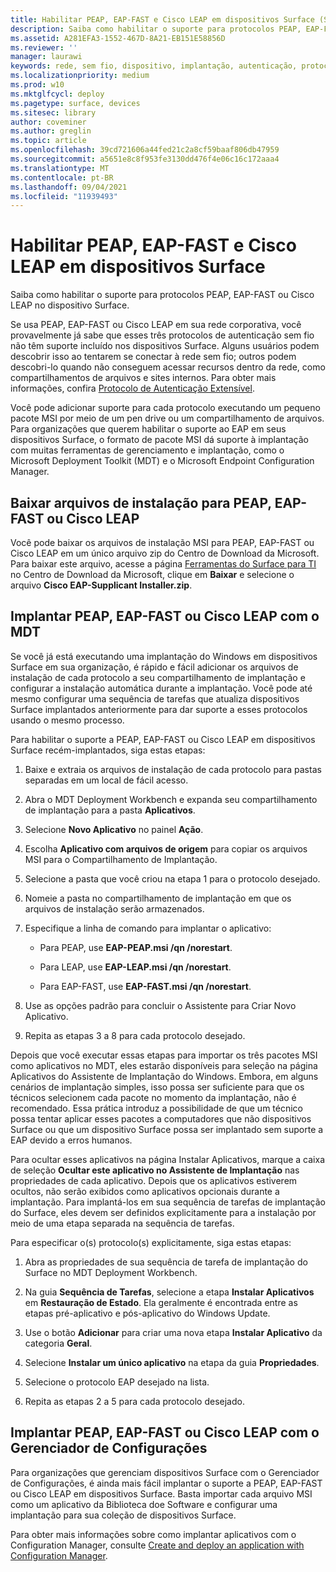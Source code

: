 ```yaml
---
title: Habilitar PEAP, EAP-FAST e Cisco LEAP em dispositivos Surface (Surface)
description: Saiba como habilitar o suporte para protocolos PEAP, EAP-FAST ou Cisco LEAP no dispositivo Surface.
ms.assetid: A281EFA3-1552-467D-8A21-EB151E58856D
ms.reviewer: ''
manager: laurawi
keywords: rede, sem fio, dispositivo, implantação, autenticação, protocolo
ms.localizationpriority: medium
ms.prod: w10
ms.mktglfcycl: deploy
ms.pagetype: surface, devices
ms.sitesec: library
author: coveminer
ms.author: greglin
ms.topic: article
ms.openlocfilehash: 39cd721606a44fed21c2a8cf59baaf806db47959
ms.sourcegitcommit: a5651e8c8f953fe3130dd476f4e06c16c172aaa4
ms.translationtype: MT
ms.contentlocale: pt-BR
ms.lasthandoff: 09/04/2021
ms.locfileid: "11939493"
---
```

# <a name="enable-peap-eap-fast-and-cisco-leap-on-surface-devices"></a>Habilitar PEAP, EAP-FAST e Cisco LEAP em dispositivos Surface

Saiba como habilitar o suporte para protocolos PEAP, EAP-FAST ou Cisco LEAP no dispositivo Surface.

Se usa PEAP, EAP-FAST ou Cisco LEAP em sua rede corporativa, você provavelmente já sabe que esses três protocolos de autenticação sem fio não têm suporte incluído nos dispositivos Surface. Alguns usuários podem descobrir isso ao tentarem se conectar à rede sem fio; outros podem descobri-lo quando não conseguem acessar recursos dentro da rede, como compartilhamentos de arquivos e sites internos. Para obter mais informações, confira [Protocolo de Autenticação Extensível](/windows-server/networking/technologies/extensible-authentication-protocol/network-access).

Você pode adicionar suporte para cada protocolo executando um pequeno pacote MSI por meio de um pen drive ou um compartilhamento de arquivos. Para organizações que querem habilitar o suporte ao EAP em seus dispositivos Surface, o formato de pacote MSI dá suporte à implantação com muitas ferramentas de gerenciamento e implantação, como o Microsoft Deployment Toolkit (MDT) e o Microsoft Endpoint Configuration Manager.

## <a name="download-peap-eap-fast-or-cisco-leap-installation-files"></a><a href="" id="download-peap--eap-fast--or-cisco-leap-installation-files--"></a>Baixar arquivos de instalação para PEAP, EAP-FAST ou Cisco LEAP

Você pode baixar os arquivos de instalação MSI para PEAP, EAP-FAST ou Cisco LEAP em um único arquivo zip do Centro de Download da Microsoft. Para baixar este arquivo, acesse a página [Ferramentas do Surface para TI](https://www.microsoft.com/download/details.aspx?id=46703) no Centro de Download da Microsoft, clique em **Baixar** e selecione o arquivo **Cisco EAP-Supplicant Installer.zip**.

## <a name="deploy-peap-eap-fast-or-cisco-leap-with-mdt"></a>Implantar PEAP, EAP-FAST ou Cisco LEAP com o MDT

Se você já está executando uma implantação do Windows em dispositivos Surface em sua organização, é rápido e fácil adicionar os arquivos de instalação de cada protocolo a seu compartilhamento de implantação e configurar a instalação automática durante a implantação. Você pode até mesmo configurar uma sequência de tarefas que atualiza dispositivos Surface implantados anteriormente para dar suporte a esses protocolos usando o mesmo processo.

Para habilitar o suporte a PEAP, EAP-FAST ou Cisco LEAP em dispositivos Surface recém-implantados, siga estas etapas:

1. Baixe e extraia os arquivos de instalação de cada protocolo para pastas separadas em um local de fácil acesso.

2. Abra o MDT Deployment Workbench e expanda seu compartilhamento de implantação para a pasta **Aplicativos**.

3. Selecione **Novo Aplicativo** no painel **Ação**.

4. Escolha **Aplicativo com arquivos de origem** para copiar os arquivos MSI para o Compartilhamento de Implantação.

5. Selecione a pasta que você criou na etapa 1 para o protocolo desejado.

6. Nomeie a pasta no compartilhamento de implantação em que os arquivos de instalação serão armazenados.

7. Especifique a linha de comando para implantar o aplicativo:

    - Para PEAP, use **EAP-PEAP.msi /qn /norestart**.

    - Para LEAP, use **EAP-LEAP.msi /qn /norestart**.

    - Para EAP-FAST, use **EAP-FAST.msi /qn /norestart**.

8. Use as opções padrão para concluir o Assistente para Criar Novo Aplicativo.

9. Repita as etapas 3 a 8 para cada protocolo desejado.

Depois que você executar essas etapas para importar os três pacotes MSI como aplicativos no MDT, eles estarão disponíveis para seleção na página Aplicativos do Assistente de Implantação do Windows. Embora, em alguns cenários de implantação simples, isso possa ser suficiente para que os técnicos selecionem cada pacote no momento da implantação, não é recomendado. Essa prática introduz a possibilidade de que um técnico possa tentar aplicar esses pacotes a computadores que não dispositivos Surface ou que um dispositivo Surface possa ser implantado sem suporte a EAP devido a erros humanos.

Para ocultar esses aplicativos na página Instalar Aplicativos, marque a caixa de seleção **Ocultar este aplicativo no Assistente de Implantação** nas propriedades de cada aplicativo. Depois que os aplicativos estiverem ocultos, não serão exibidos como aplicativos opcionais durante a implantação. Para implantá-los em sua sequência de tarefas de implantação do Surface, eles devem ser definidos explicitamente para a instalação por meio de uma etapa separada na sequência de tarefas.

Para especificar o(s) protocolo(s) explicitamente, siga estas etapas:

1. Abra as propriedades de sua sequência de tarefa de implantação do Surface no MDT Deployment Workbench.

2. Na guia **Sequência de Tarefas**, selecione a etapa **Instalar Aplicativos** em **Restauração de Estado**. Ela geralmente é encontrada entre as etapas pré-aplicativo e pós-aplicativo do Windows Update.

3. Use o botão **Adicionar** para criar uma nova etapa **Instalar Aplicativo** da categoria **Geral**.

4. Selecione **Instalar um único aplicativo** na etapa da guia **Propriedades**.

5. Selecione o protocolo EAP desejado na lista.

6. Repita as etapas 2 a 5 para cada protocolo desejado.

## <a name="deploy-peap-eap-fast-or-cisco-leap-with-configuration-manager"></a>Implantar PEAP, EAP-FAST ou Cisco LEAP com o Gerenciador de Configurações

Para organizações que gerenciam dispositivos Surface com o Gerenciador de Configurações, é ainda mais fácil implantar o suporte a PEAP, EAP-FAST ou Cisco LEAP em dispositivos Surface. Basta importar cada arquivo MSI como um aplicativo da Biblioteca doe Software e configurar uma implantação para sua coleção de dispositivos Surface.

Para obter mais informações sobre como implantar aplicativos com o Configuration Manager, consulte [Create and deploy an application with Configuration Manager](/mem/configmgr/apps/get-started/create-and-deploy-an-application).

